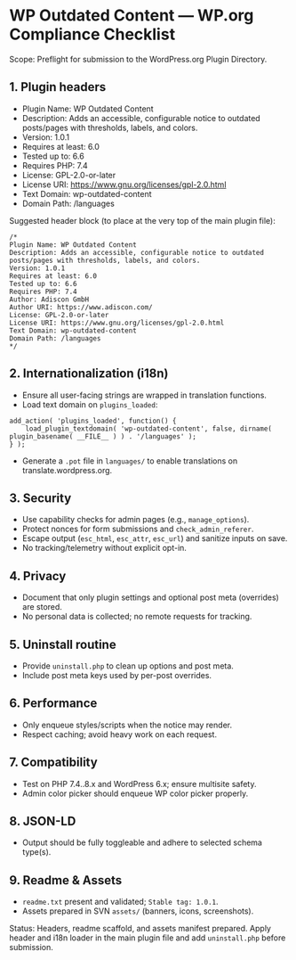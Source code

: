 # WP Outdated Content — WP.org Compliance Checklist

Scope: Preflight for submission to the WordPress.org Plugin Directory.

## 1. Plugin headers
- Plugin Name: WP Outdated Content
- Description: Adds an accessible, configurable notice to outdated posts/pages with thresholds, labels, and colors.
- Version: 1.0.1
- Requires at least: 6.0
- Tested up to: 6.6
- Requires PHP: 7.4
- License: GPL-2.0-or-later
- License URI: https://www.gnu.org/licenses/gpl-2.0.html
- Text Domain: wp-outdated-content
- Domain Path: /languages

Suggested header block (to place at the very top of the main plugin file):

```
/*
Plugin Name: WP Outdated Content
Description: Adds an accessible, configurable notice to outdated posts/pages with thresholds, labels, and colors.
Version: 1.0.1
Requires at least: 6.0
Tested up to: 6.6
Requires PHP: 7.4
Author: Adiscon GmbH
Author URI: https://www.adiscon.com/
License: GPL-2.0-or-later
License URI: https://www.gnu.org/licenses/gpl-2.0.html
Text Domain: wp-outdated-content
Domain Path: /languages
*/
```

## 2. Internationalization (i18n)
- Ensure all user-facing strings are wrapped in translation functions.
- Load text domain on `plugins_loaded`:

```
add_action( 'plugins_loaded', function() {
    load_plugin_textdomain( 'wp-outdated-content', false, dirname( plugin_basename( __FILE__ ) ) . '/languages' );
} );
```
- Generate a `.pot` file in `languages/` to enable translations on translate.wordpress.org.

## 3. Security
- Use capability checks for admin pages (e.g., `manage_options`).
- Protect nonces for form submissions and `check_admin_referer`.
- Escape output (`esc_html`, `esc_attr`, `esc_url`) and sanitize inputs on save.
- No tracking/telemetry without explicit opt-in.

## 4. Privacy
- Document that only plugin settings and optional post meta (overrides) are stored.
- No personal data is collected; no remote requests for tracking.

## 5. Uninstall routine
- Provide `uninstall.php` to clean up options and post meta.
- Include post meta keys used by per-post overrides.

## 6. Performance
- Only enqueue styles/scripts when the notice may render.
- Respect caching; avoid heavy work on each request.

## 7. Compatibility
- Test on PHP 7.4..8.x and WordPress 6.x; ensure multisite safety.
- Admin color picker should enqueue WP color picker properly.

## 8. JSON-LD
- Output should be fully toggleable and adhere to selected schema type(s).

## 9. Readme & Assets
- `readme.txt` present and validated; `Stable tag: 1.0.1`.
- Assets prepared in SVN `assets/` (banners, icons, screenshots).

Status: Headers, readme scaffold, and assets manifest prepared. Apply header and i18n loader in the main plugin file and add `uninstall.php` before submission.

